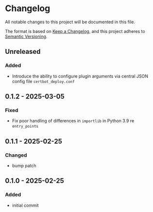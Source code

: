 # Changelog
All notable changes to this project will be documented in this file.

The format is based on [Keep a Changelog](https://keepachangelog.com/en/1.0.0/), and this project adheres to [Semantic Versioning](https://semver.org/spec/v2.0.0.html).

## Unreleased
### Added
- Introduce the ability to configure plugin arguments via central JSON config file `certbot_deploy.conf`

## 0.1.2 - 2025-03-05
### Fixed
- Fix poor handling of differences in `importlib` in Python 3.9 re `entry_points`

## 0.1.1 - 2025-02-25
### Changed
- bump patch

## 0.1.0 - 2025-02-25
### Added
- initial commit
